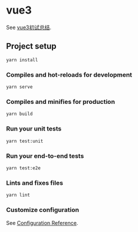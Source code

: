 # vue3
See [vue3初试总结](http://note.youdao.com/noteshare?id=7a08be0fc9f6aae86585f14cb7f68548&sub=0552C2764DA943F9AF0E8C2ADD501358).


## Project setup
```
yarn install
```

### Compiles and hot-reloads for development
```
yarn serve
```

### Compiles and minifies for production
```
yarn build
```

### Run your unit tests
```
yarn test:unit
```

### Run your end-to-end tests
```
yarn test:e2e
```

### Lints and fixes files
```
yarn lint
```

### Customize configuration
See [Configuration Reference](https://cli.vuejs.org/config/).

